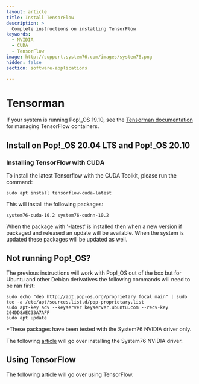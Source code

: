 ```yaml
---
layout: article
title: Install TensorFlow
description: >
  Complete instructions on installing TensorFlow
keywords:
  - NVIDIA
  - CUDA
  - TensorFlow
image: http://support.system76.com/images/system76.png
hidden: false
section: software-applications

---
```


# Tensorman

If your system is running Pop!_OS 19.10, see the [Tensorman documentation](/articles/use-tensorman/) for managing TensorFlow containers.

## Install on Pop!_OS 20.04 LTS and Pop!_OS 20.10

### Installing TensorFlow with CUDA

To install the latest Tensorflow with the CUDA Toolkit, please run the command:

```
sudo apt install tensorflow-cuda-latest
```

This will install the following packages:

```
system76-cuda-10.2 system76-cudnn-10.2 
```

When the package with '-latest' is installed then when a new version if packaged and released an update will be available. When the system is updated these packages will be updated as well.

## Not running Pop!_OS?

The previous instructions will work with Pop!_OS out of the box but for Ubuntu and other Debian derivatives the following commands will need to be ran first:

```
sudo echo "deb http://apt.pop-os.org/proprietary focal main" | sudo tee -a /etc/apt/sources.list.d/pop-proprietary.list
sudo apt-key adv --keyserver keyserver.ubuntu.com --recv-key 204DD8AEC33A7AFF
sudo apt update
```

*These packages have been tested with the System76 NVIDIA driver only.

The following [article](https://support.system76.com/articles/system76-driver/) will go over installing the System76 NVIDIA driver.

## Using TensorFlow

The following [article](https://support.system76.com/articles/use-tensorflow/) will go over using TensorFlow.
